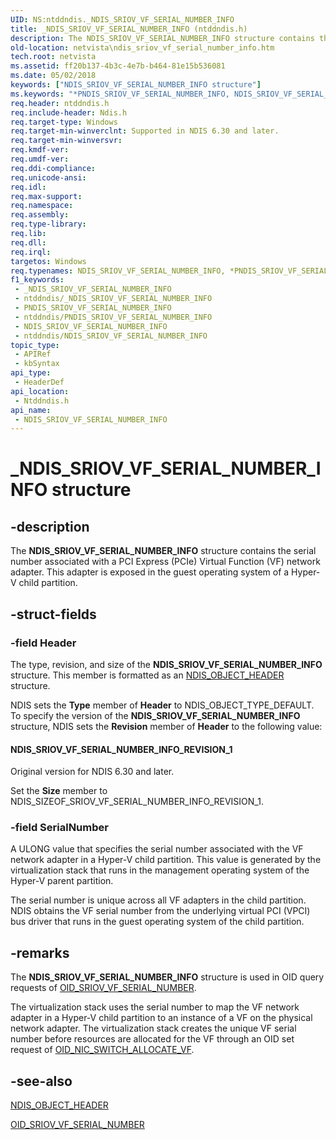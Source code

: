 ```yaml
---
UID: NS:ntddndis._NDIS_SRIOV_VF_SERIAL_NUMBER_INFO
title: _NDIS_SRIOV_VF_SERIAL_NUMBER_INFO (ntddndis.h)
description: The NDIS_SRIOV_VF_SERIAL_NUMBER_INFO structure contains the serial number associated with a PCI Express (PCIe) Virtual Function (VF) network adapter. This adapter is exposed in the guest operating system of a Hyper-V child partition.
old-location: netvista\ndis_sriov_vf_serial_number_info.htm
tech.root: netvista
ms.assetid: ff20b137-4b3c-4e7b-b464-81e15b536081
ms.date: 05/02/2018
keywords: ["NDIS_SRIOV_VF_SERIAL_NUMBER_INFO structure"]
ms.keywords: "*PNDIS_SRIOV_VF_SERIAL_NUMBER_INFO, NDIS_SRIOV_VF_SERIAL_NUMBER_INFO, NDIS_SRIOV_VF_SERIAL_NUMBER_INFO structure [Network Drivers Starting with Windows Vista], PNDIS_SRIOV_VF_SERIAL_NUMBER_INFO, PNDIS_SRIOV_VF_SERIAL_NUMBER_INFO structure pointer [Network Drivers Starting with Windows Vista], _NDIS_SRIOV_VF_SERIAL_NUMBER_INFO, netvista.ndis_sriov_vf_serial_number_info, ntddndis/NDIS_SRIOV_VF_SERIAL_NUMBER_INFO, ntddndis/PNDIS_SRIOV_VF_SERIAL_NUMBER_INFO"
req.header: ntddndis.h
req.include-header: Ndis.h
req.target-type: Windows
req.target-min-winverclnt: Supported in NDIS 6.30 and later.
req.target-min-winversvr: 
req.kmdf-ver: 
req.umdf-ver: 
req.ddi-compliance: 
req.unicode-ansi: 
req.idl: 
req.max-support: 
req.namespace: 
req.assembly: 
req.type-library: 
req.lib: 
req.dll: 
req.irql: 
targetos: Windows
req.typenames: NDIS_SRIOV_VF_SERIAL_NUMBER_INFO, *PNDIS_SRIOV_VF_SERIAL_NUMBER_INFO
f1_keywords:
 - _NDIS_SRIOV_VF_SERIAL_NUMBER_INFO
 - ntddndis/_NDIS_SRIOV_VF_SERIAL_NUMBER_INFO
 - PNDIS_SRIOV_VF_SERIAL_NUMBER_INFO
 - ntddndis/PNDIS_SRIOV_VF_SERIAL_NUMBER_INFO
 - NDIS_SRIOV_VF_SERIAL_NUMBER_INFO
 - ntddndis/NDIS_SRIOV_VF_SERIAL_NUMBER_INFO
topic_type:
 - APIRef
 - kbSyntax
api_type:
 - HeaderDef
api_location:
 - Ntddndis.h
api_name:
 - NDIS_SRIOV_VF_SERIAL_NUMBER_INFO
---
```


# _NDIS_SRIOV_VF_SERIAL_NUMBER_INFO structure


## -description

The <b>NDIS_SRIOV_VF_SERIAL_NUMBER_INFO</b> structure contains the serial number associated with a PCI Express (PCIe) Virtual Function (VF) network adapter. This adapter is exposed in the guest operating system of a Hyper-V child partition.

## -struct-fields

### -field Header

The type, revision, and size of the <b>NDIS_SRIOV_VF_SERIAL_NUMBER_INFO</b> structure. This member is formatted as an <a href="/windows-hardware/drivers/ddi/ntddndis/ns-ntddndis-_ndis_object_header">NDIS_OBJECT_HEADER</a> structure.

NDIS sets the <b>Type</b> member of <b>Header</b> to NDIS_OBJECT_TYPE_DEFAULT. To specify the version of the <b>NDIS_SRIOV_VF_SERIAL_NUMBER_INFO</b> structure, NDIS sets the <b>Revision</b> member of <b>Header</b> to the following value: 





#### NDIS_SRIOV_VF_SERIAL_NUMBER_INFO_REVISION_1

Original version for NDIS 6.30 and later.

Set the <b>Size</b> member to NDIS_SIZEOF_SRIOV_VF_SERIAL_NUMBER_INFO_REVISION_1.

### -field SerialNumber

A ULONG value that specifies the serial number associated with the VF network adapter in a Hyper-V child partition. This value is generated by the virtualization stack that runs in the management operating system of the Hyper-V parent partition.

The serial number is unique across all VF adapters in the child partition. NDIS obtains the VF serial number from the underlying virtual PCI (VPCI) bus driver that runs in the guest operating system of the child partition.

## -remarks

The <b>NDIS_SRIOV_VF_SERIAL_NUMBER_INFO</b> structure is used in OID query requests of <a href="/windows-hardware/drivers/network/oid-sriov-vf-serial-number">OID_SRIOV_VF_SERIAL_NUMBER</a>.

The virtualization stack uses the serial number to map the VF network adapter in a Hyper-V child partition to an instance of a VF on the physical network adapter. The virtualization stack creates the unique VF serial number before  resources are allocated for the VF through an OID set request of <a href="/windows-hardware/drivers/network/oid-nic-switch-allocate-vf">OID_NIC_SWITCH_ALLOCATE_VF</a>.

## -see-also

<b></b>



<a href="/windows-hardware/drivers/ddi/ntddndis/ns-ntddndis-_ndis_object_header">NDIS_OBJECT_HEADER</a>



<a href="/windows-hardware/drivers/network/oid-sriov-vf-serial-number">OID_SRIOV_VF_SERIAL_NUMBER</a>